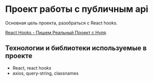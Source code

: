 # Проект работы с публичным api

Основная цель проекта, разобраться с React hooks. 

[React Hooks - Пишем Реальный Проект с Нуля][1].

## Технологии и библиотеки используемые в проекте

- React, react hooks
- axios, query-string, classnames

[1]: https://www.udemy.com/course/react-hooks-writing-real-project/ 'Курс на Udemy'